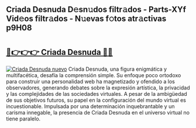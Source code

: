 ## Criada Desnuda D𝚎sn𝚞dos filtr𝚊dos - Parts-XYf Vid𝚎os filtr𝚊dos - N𝚞evas f𝚘tos atr𝚊ctivas p9H08

# <h2><a href="http://mb1s4n.tromn.icu/?c=Criada+Desnuda">🔗👉👉👉 Criada Desnuda 🔗🔗</a></h2>

[![Criada Desnuda nuevo](https://i.imgur.com/pEAQMta.gif)](http://mb1s4n.tromn.icu/?c=Criada+Desnuda)
Criada Desnuda, una figura enigmática y multifacética, desafía la comprensión simple. Su enfoque poco ortodoxo para construir una personalidad web ha magnetizado y ofendido a los observadores, generando debates sobre la expresión artística, la privacidad y las complejidades de las sociedades virtuales. A pesar de la ambigüedad de sus objetivos futuros, su papel en la configuración del mundo virtual es incuestionable. Impulsada por una determinación inquebrantable y un carisma innegable, la presencia de Criada Desnuda en el universo virtual no tiene paralelo.

